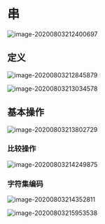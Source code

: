 # 串

![image-20200803212400697](https://cdn.jsdelivr.net/gh/KimYangOfCat/MyPicStorage/2021-CSPostgraduate-408/20200810012004.jpg)

## 定义

![image-20200803212845879](https://cdn.jsdelivr.net/gh/KimYangOfCat/MyPicStorage/2021-CSPostgraduate-408/20200810012009.jpg)

![image-20200803213034578](https://cdn.jsdelivr.net/gh/KimYangOfCat/MyPicStorage/2021-CSPostgraduate-408/20200810012302.jpg)

## 基本操作

![image-20200803213802729](https://cdn.jsdelivr.net/gh/KimYangOfCat/MyPicStorage/2021-CSPostgraduate-408/20200810012312.jpg)

### 比较操作

![image-20200803214249875](https://cdn.jsdelivr.net/gh/KimYangOfCat/MyPicStorage/2021-CSPostgraduate-408/20200810012325.jpg)

### 字符集编码

![image-20200803214352811](https://cdn.jsdelivr.net/gh/KimYangOfCat/MyPicStorage/2021-CSPostgraduate-408/20200810012329.jpg)

![image-20200803215953538](https://tva1.sinaimg.cn/large/007S8ZIlly1ghdyy8zrrwj31sq0u0qv5.jpg)

<!-- 评论模块，不可删除 -->
<Vssue  />